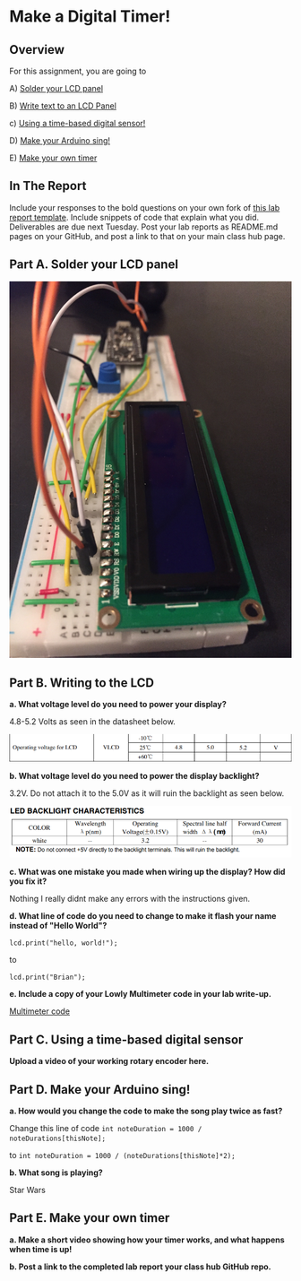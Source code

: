 # Make a Digital Timer!
 
## Overview
For this assignment, you are going to 

A) [Solder your LCD panel](#part-a-solder-your-lcd-panel)

B) [Write text to an LCD Panel](#part-b-writing-to-the-lcd) 

c) [Using a time-based digital sensor!](#part-c-using-a-time-based-digital-sensor)

D) [Make your Arduino sing!](#part-d-make-your-arduino-sing)

E) [Make your own timer](#part-e-make-your-own-timer) 
 
## In The Report
Include your responses to the bold questions on your own fork of [this lab report template](https://github.com/FAR-Lab/IDD-Fa18-Lab2). Include snippets of code that explain what you did. Deliverables are due next Tuesday. Post your lab reports as README.md pages on your GitHub, and post a link to that on your main class hub page.

## Part A. Solder your LCD panel

![a relative link](./IMG_2792.JPG)

## Part B. Writing to the LCD
 
**a. What voltage level do you need to power your display?**

4.8-5.2 Volts as seen in the datasheet below.

![a relative link](./Capture.PNG)

**b. What voltage level do you need to power the display backlight?**

3.2V. Do not attach it to the 5.0V as it will ruin the backlight as seen below.

![a relative link](./Capture3.PNG)
   
**c. What was one mistake you made when wiring up the display? How did you fix it?**

Nothing I really didnt make any errors with the instructions given. 


**d. What line of code do you need to change to make it flash your name instead of "Hello World"?**

```
lcd.print("hello, world!");
```
to 
```
lcd.print("Brian");
```
 
**e. Include a copy of your Lowly Multimeter code in your lab write-up.**

[Multimeter code](https://github.com/bripfaff/IDD-Fa18-Lab2/blob/master/my_multimeter.ino)

## Part C. Using a time-based digital sensor

**Upload a video of your working rotary encoder here.**


## Part D. Make your Arduino sing!

**a. How would you change the code to make the song play twice as fast?**

Change this line of code ``` int noteDuration = 1000 / noteDurations[thisNote]; ```

to ```int noteDuration = 1000 / (noteDurations[thisNote]*2); ```

**b. What song is playing?**

Star Wars

## Part E. Make your own timer

**a. Make a short video showing how your timer works, and what happens when time is up!**

**b. Post a link to the completed lab report your class hub GitHub repo.**

